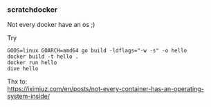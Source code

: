 ### scratchdocker
Not every docker have an os ;)

Try 
```
GOOS=linux GOARCH=amd64 go build -ldflags="-w -s" -o hello
docker build -t hello .
docker run hello
dive hello
```  

Thx to:  
https://iximiuz.com/en/posts/not-every-container-has-an-operating-system-inside/